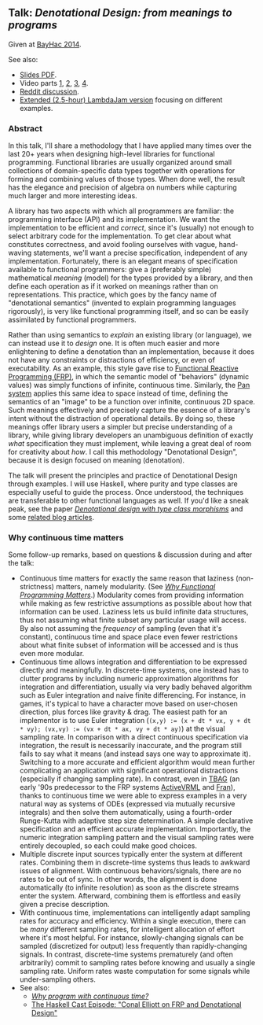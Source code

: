 ## Talk: *Denotational Design: from meanings to programs*

Given at [BayHac 2014](http://www.haskell.org/haskellwiki/BayHac2014).

See also:

*   [Slides PDF](http://conal.net/talks/denotational-design-bayhac-2014.pdf).
*   Video parts [1](https://www.youtube.com/watch?v=zzCrZEil9iI), [2](https://www.youtube.com/watch?v=wSzrK7dloeI), [3](https://www.youtube.com/watch?v=Qq4sh7scR_Q), [4](https://www.youtube.com/watch?v=Hp3v28ws1ps).
*   [Reddit discussion](http://www.reddit.com/r/haskell/comments/2dh0sd/denotational_design_from_meanings_to_programs_by/).
*   [Extended (2.5-hour) LambdaJam version](https://github.com/conal/talk-2014-lambdajam-denotational-design) focusing on different examples.

### Abstract

In this talk, I'll share a methodology that I have applied many times over the last 20+ years when designing high-level libraries for functional programming.
Functional libraries are usually organized around small collections of domain-specific data types together with operations for forming and combining values of those types.
When done well, the result has the elegance and precision of algebra on numbers while capturing much larger and more interesting ideas.

A library has two aspects with which all programmers are familiar: the programming interface (API) and its implementation.
We want the implementation to be efficient and *correct*, since it's (usually) not enough to select arbitrary code for the implementation.
To get clear about what constitutes correctness, and avoid fooling ourselves with vague, hand-waving statements, we'll want a precise specification, independent of any implementation.
Fortunately, there is an elegant means of specification available to functional programmers: give a (preferably simple) mathematical *meaning* (model) for the types provided by a library, and then define each operation as if it worked on meanings rather than on representations.
This practice, which goes by the fancy name of "denotational semantics" (invented to explain programming languages rigorously), is very like functional programming itself, and so can be easily assimilated by functional programmers.

Rather than using semantics to *explain* an existing library (or language), we can instead use it to *design* one.
It is often much easier and more enlightening to define a denotation than an implementation, because it does not have any constraints or distractions of efficiency, or even of executability.
As an example, this style gave rise to [Functional Reactive Programming (FRP)](http://stackoverflow.com/questions/5875929/specification-for-a-functional-reactive-programming-language/5878525#5878525), in which the semantic model of "behaviors" (dynamic values) was simply functions of infinite, continuous time.
Similarly, the [Pan system](http://conal.net/Pan) applies this same idea to space instead of time, defining the semantics of an "image" to be a function over infinite, continuous 2D space.
Such meanings effectively and precisely capture the essence of a library's intent without the distraction of operational details.
By doing so, these meanings offer library users a simpler but precise understanding of a library, while giving library developers an unambiguous definition of exactly *what* specification they must implement, while leaving a great deal of room for creativity about *how*.
I call this methodology "Denotational Design", because it is design focused on meaning (denotation).

The talk will present the principles and practice of Denotational Design through examples.
I will use Haskell, where purity and type classes are especially useful to guide the process.
Once understood, the techniques are transferable to other functional languages as well.
If you'd like a sneak peak, see the paper [*Denotational design with type class morphisms*](http://conal.net/papers/type-class-morphisms/) and some [related blog articles](http://conal.net/blog/tag/type-class-morphism).

### Why continuous time matters

Some follow-up remarks, based on questions & discussion during and after the talk:

*   Continuous time matters for exactly the same reason that laziness (non-strictness) matters, namely modularity.
    (See [*Why Functional Programming Matters*](http://www.cse.chalmers.se/~rjmh/Papers/whyfp.html).)
    Modularity comes from providing information while making as few restrictive assumptions as possible about how that information can be used.
    Laziness lets us build infinite data structures, thus not assuming what finite subset any particular usage will access.
    By also not assuming the *frequency* of sampling (even that it's constant), continuous time and space place even fewer restrictions about what finite subset of information will be accessed and is thus even more modular.
*   Continuous time allows integration and differentiation to be expressed directly and meaningfully.
    In discrete-time systems, one instead has to clutter programs by including numeric approximation algorithms for integration and differentiation, usually via very badly behaved algorithm such as Euler integration and naive finite differencing.
    For instance, in games, it's typical to have a character move based on user-chosen direction, plus forces like gravity & drag.
    The easiest path for an implementor is to use Euler integration (`(x,y) := (x + dt * vx, y + dt * vy); (vx,vy) := (vx + dt * ax, vy + dt * ay)`) at the visual sampling rate.
    In comparison with a direct continuous specification via integration, the result is necessarily inaccurate, and the program still fails to say what it means (and instead says one way to approximate it).
    Switching to a more accurate and efficient algorithm would mean further complicating an application with significant operational distractions (especially if changing sampling rate).
    In contrast, even in [TBAG](http://conal.net/tbag/) (an early '90s predecessor to the FRP systems [ActiveVRML](http://conal.net/papers/ActiveVRML/) and [Fran](http://conal.net/papers/icfp97/)), thanks to continuous time we were able to express examples in a very natural way as systems of ODEs (expressed via mutually recursive integrals) and then solve them automatically, using a fourth-order Runge-Kutta with adaptive step size determination.
    A simple declarative specification and an efficient accurate implementation.
    Importantly, the numeric integration sampling pattern and the visual sampling rates were entirely decoupled, so each could make good choices.
*   Multiple discrete input sources typically enter the system at different rates.
    Combining them in discrete-time systems thus leads to awkward issues of alignment.
    With continuous behaviors/signals, there are no rates to be out of sync.
    In other words, the alignment is done automatically (to infinite resolution) as soon as the discrete streams enter the system.
    Afterward, combining them is effortless and easily given a precise description.
*   With continuous time, implementations can intelligently adapt sampling rates for accuracy and efficiency.
    Within a single execution, there can be *many* different sampling rates, for intelligent allocation of effort where it's most helpful.
    For instance, slowly-changing signals can be sampled (discretized for output) less frequently than rapidly-changing signals.
    In contrast, discrete-time systems prematurely (and often arbitrarily) commit to sampling rates before knowing and usually a single sampling rate.
    Uniform rates waste computation for some signals while under-sampling others.
*   See also:
    *   [*Why program with continuous time?*](http://conal.net/blog/posts/why-program-with-continuous-time)
    *   [The Haskell Cast Episode: "Conal Elliott on FRP and Denotational Design"](http://www.haskellcast.com/episode/009-conal-elliott-on-frp-and-denotational-design/)

